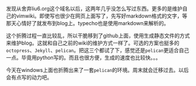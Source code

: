 

发现从舍弃liu6.org这个域名以后，这两年几乎没怎么写过东西。更多的是维护自己的vimwiki。即使写也很少在网页上面写了，先写好markdown格式的文字，等那天心情好了就发布到blog上。typecho也是使用markdown来解析的。


这个折腾过程一直比较乱，所以干脆移到了github上面，使用生成静态文件的方式来维护blog。这就和自己之前的wiki的维护方式一样了。可选的方案也挺多的`octopress`、`Jekyll`、`pelican`。把这三个都试了下，感觉还是`pelican`更适合自己一点。毕竟用python写的。而且也很方便，生成的速度也比较快。。。


今天在windows上面也折腾出来了一套`pelican`的环境。周末就会迁移过去。以后会有点写的动力吧。
